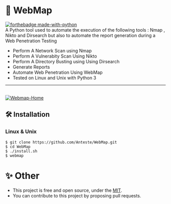 # 📡 WebMap
[![forthebadge made-with-python](http://ForTheBadge.com/images/badges/made-with-python.svg)](https://www.python.org/) <br/>
A Python tool used to automate the execution of the following tools : Nmap , Nikto and Dirsearch but also to automate the report generation during a Web Penetration Testing 
* Perform A Network Scan using Nmap
* Perform A Vulnerabity Scan Using Nikto
* Perform A Directory Busting using Using Dirsearch
* Generate Reports
* Automate Web Penetration Using WebMap
* Tested on Linux and Unix with Python 3
------------------------------------
<br/>
<a href="https://ibb.co/YyZYYCS"><img src="https://i.ibb.co/CM2NNcy/Webmap-Home.png" alt="Webmap-Home" border="0"></a>
<br />

## 🛠 Installation
### Linux & Unix
```
$ git clone https://github.com/Anteste/WebMap.git
$ cd WebMap
$ ./install.sh
$ webmap
```

# ✨ Other
* This project is free and open source, under the [MIT](./LICENSE).
* You can contribute to this project by proposing pull requests.
